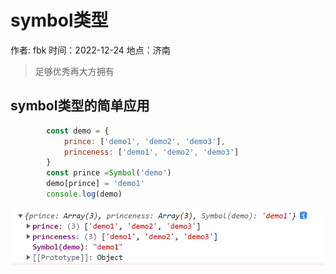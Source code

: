 # symbol类型

作者: fbk
时间：2022-12-24
地点：济南
>足够优秀再大方拥有
## symbol类型的简单应用
```js
        const demo = {
            prince: ['demo1', 'demo2', 'demo3'],
            princeness: ['demo1', 'demo2', 'demo3']
        }
        const prince =Symbol('demo')
        demo[prince] = 'demo1'
        console.log(demo)
```
![](../img/2022-12-24/symbol%E5%BA%94%E7%94%A8.png)
